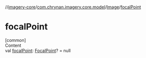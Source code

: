//[imagery-core](../../../index.md)/[com.chrynan.imagery.core.model](../index.md)/[Image](index.md)/[focalPoint](focal-point.md)



# focalPoint  
[common]  
Content  
val [focalPoint](focal-point.md): [FocalPoint](../-focal-point/index.md)? = null  



